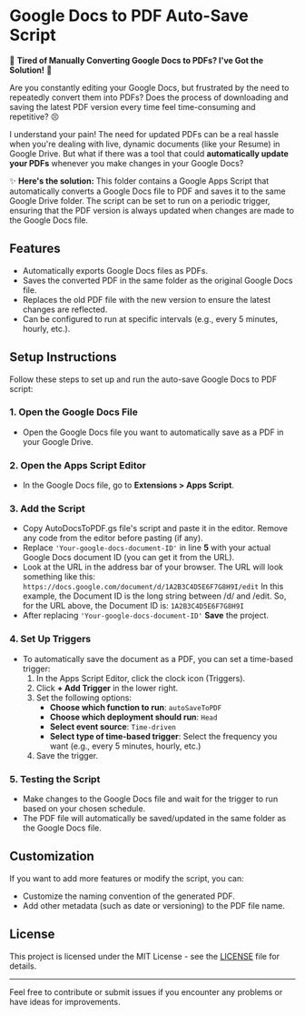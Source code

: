 # Google Docs to PDF Auto-Save Script

🌟 **Tired of Manually Converting Google Docs to PDFs? I've Got the Solution!** 🌟

Are you constantly editing your Google Docs, but frustrated by the need to repeatedly convert them into PDFs? Does the process of downloading and saving the latest PDF version every time feel time-consuming and repetitive? 😣

I understand your pain! The need for updated PDFs can be a real hassle when you're dealing with live, dynamic documents (like your Resume) in Google Drive. But what if there was a tool that could **automatically update your PDFs** whenever you make changes in your Google Docs?

✨ **Here's the solution:**
This folder contains a Google Apps Script that automatically converts a Google Docs file to PDF and saves it to the same Google Drive folder. The script can be set to run on a periodic trigger, ensuring that the PDF version is always updated when changes are made to the Google Docs file.

## Features

- Automatically exports Google Docs files as PDFs.
- Saves the converted PDF in the same folder as the original Google Docs file.
- Replaces the old PDF file with the new version to ensure the latest changes are reflected.
- Can be configured to run at specific intervals (e.g., every 5 minutes, hourly, etc.).

## Setup Instructions

Follow these steps to set up and run the auto-save Google Docs to PDF script:

### 1. Open the Google Docs File
- Open the Google Docs file you want to automatically save as a PDF in your Google Drive.

### 2. Open the Apps Script Editor
- In the Google Docs file, go to **Extensions > Apps Script**.

### 3. Add the Script
- Copy AutoDocsToPDF.gs file's script and paste it in the editor. Remove any code from the editor before pasting (if any).
- Replace ```'Your-google-docs-document-ID'``` in line **5** with your actual Google Docs document ID (you can get it from the URL).
- Look at the URL in the address bar of your browser. The URL will look something like this:
```https://docs.google.com/document/d/1A2B3C4D5E6F7G8H9I/edit```
In this example, the Document ID is the long string between /d/ and /edit. So, for the URL above, the Document ID is:
```1A2B3C4D5E6F7G8H9I```
- After replacing ```'Your-google-docs-document-ID'``` **Save** the project.

### 4. Set Up Triggers
- To automatically save the document as a PDF, you can set a time-based trigger:
  1. In the Apps Script Editor, click the clock icon (Triggers).
  2. Click **+ Add Trigger** in the lower right.
  3. Set the following options:
     - **Choose which function to run**: `autoSaveToPDF`
     - **Choose which deployment should run**: `Head`
     - **Select event source**: `Time-driven`
     - **Select type of time-based trigger**: Select the frequency you want (e.g., every 5 minutes, hourly, etc.)
  4. Save the trigger.

### 5. Testing the Script
- Make changes to the Google Docs file and wait for the trigger to run based on your chosen schedule.
- The PDF file will automatically be saved/updated in the same folder as the Google Docs file.

## Customization

If you want to add more features or modify the script, you can:
- Customize the naming convention of the generated PDF.
- Add other metadata (such as date or versioning) to the PDF file name.

## License

This project is licensed under the MIT License - see the [LICENSE](LICENSE) file for details.

---

Feel free to contribute or submit issues if you encounter any problems or have ideas for improvements.
